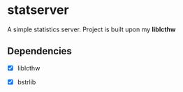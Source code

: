 # statserver

A simple statistics server.
Project is built upon my **liblcthw**

## Dependencies
* [x] liblcthw
* [x] bstrlib

